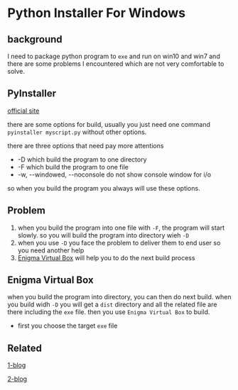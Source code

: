# Python Installer For Windows

## background
I need to package python program to `exe` and run on win10 and win7
and there are some problems I encountered which are not very comfortable to solve.

## PyInstaller
[official site](https://pyinstaller.org/en/stable/usage.html)

there are some options for build, usually you just need one command
`pyinstaller myscript.py` without other options.

there are three options that need pay more attentions
- -D 
which build the program to one directory
- -F
which build the program to one file
- -w, --windowed, --noconsole
do not show console window for i/o

so when you build the program you always will use these options.

## Problem
1. when you build the program into one file with `-F`, the program
will start slowly.
so you will build the program into directory wieh `-D`
2. when you use `-D` you face the problem to deliver them to end user
so you need another help
3. [Enigma Virtual Box](https://enigmaprotector.com/en/downloads.html) will help you to do the next build process

## Enigma Virtual Box
when you build the program into directory, you can then do next build.
when you build widh `-D` you will get a `dist` directory and all 
the related file are there including the `exe` file.
then you use `Enigma Virtual Box` to build.

- first you choose the target `exe` file 





## Related

[1-blog](https://blog.csdn.net/qq_25921925/article/details/103949384)

[2-blog](https://blog.csdn.net/qq_40994692/article/details/)